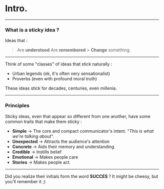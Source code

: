 # Intro.

---

### What is a sticky idea ?

Ideas that :

> Are **understood**
> Are **remembered** > **Change** something.

---

Think of some "classes" of ideas that stick naturally :

- Urban legends (ok, it's often very sensationalist)
- Proverbs (even with profound moral truth)

These ideas stick for decades, centuries, even millenia.

---

### Principles

Sticky ideas, even that appear so different from one another, have some common traits that make them sticky :

- **Simple**
  &rarr; The core and compact communicator's intent. "_This is what we're talking about_".
- **Unexpected**
  &rarr; Attracts the audience's attention
- **Concrete**
  &rarr; Aids their memory and understanding.
- **Credible**
  &rarr; Instills belief
- **Emotional**
  &rarr; Makes people care
- **Stories**
  &rarr; Makes people act.

---

Did you realize their initials form the word **SUCCES** ?
It might be cheesy, but you'll remember it ;)
